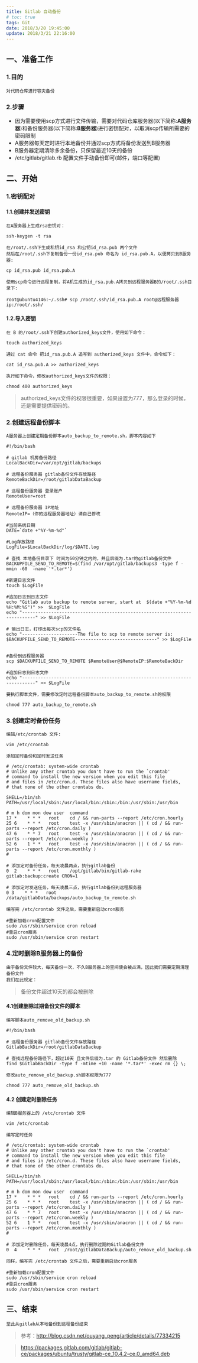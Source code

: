 ```yaml
---
﻿title: Gitlab 自动备份
# toc: true
tags: Git
date: 2018/3/20 19:45:00
update: 2018/3/21 22:16:00
---
```





## 一、准备工作
### 1.目的
    对代码仓库进行容灾备份
### 2.步骤
* 因为需要使用scp方式进行文件传输，需要对代码仓库服务器(以下简称:**A服务器**)和备份服务器(以下简称:**B服务器**)进行密钥配对，以取消scp传输所需要的密码限制
* A服务器每天定时进行本地备份并通过scp方式将备份发送到B服务器
* B服务器定期清除多余备份，只保留最近10天的备份
* /etc/gitlab/gitlab.rb 配置文件手动备份即可(邮件，端口等配置)

## 二、开始
### 1.密钥配对
#### 1.1.创建并发送密钥
    在A服务器上生成rsa密钥对：
```
ssh-keygen -t rsa
```
    在/root/.ssh下生成私钥id_rsa 和公钥id_rsa.pub 两个文件
    然后在/root/.ssh下复制备份一份id_rsa.pub 命名为 id_rsa.pub.A，以便拷贝到B服务器:
```
cp id_rsa.pub id_rsa.pub.A
```
    使用scp命令进行远程复制，将A机生成的id_rsa.pub.A拷贝到远程服务器B的/root/.ssh目录下:
```
root@ubuntu4146:~/.ssh# scp /root/.ssh/id_rsa.pub.A root@远程服务器ip:/root/.ssh/
```

#### 1.2.导入密钥
    在 B 的/root/.ssh下创建authorized_keys文件，使用如下命令：
```
touch authorized_keys
```
    通过 cat 命令 把id_rsa.pub.A 追写到 authorized_keys 文件中，命令如下：
```
cat id_rsa.pub.A >> authorized_keys
```
    执行如下命令，修改authorized_keys文件的权限：
```
chmod 400 authorized_keys
```
> authorized_keys文件的权限很重要，如果设置为777，那么登录的时候，还是需要提供密码的。

### 2.创建远程备份脚本
    A服务器上创建定期备份脚本auto_backup_to_remote.sh，脚本内容如下
```
#!/bin/bash

# gitlab 机房备份路径
LocalBackDir=/var/opt/gitlab/backups

# 远程备份服务器 gitlab备份文件存放路径
RemoteBackDir=/root/gitlabDataBackup

# 远程备份服务器 登录账户
RemoteUser=root

# 远程备份服务器 IP地址
RemoteIP=（你的远程服务器地址）请自己修改

#当前系统日期
DATE=`date +"%Y-%m-%d"`

#Log存放路径
LogFile=$LocalBackDir/log/$DATE.log

# 查找 本地备份目录下 时间为60分钟之内的，并且后缀为.tar的gitlab备份文件
BACKUPFILE_SEND_TO_REMOTE=$(find /var/opt/gitlab/backups3 -type f -mmin -60  -name '*.tar*')

#新建日志文件
touch $LogFile

#追加日志到日志文件
echo "Gitlab auto backup to remote server, start at  $(date +"%Y-%m-%d %H:%M:%S")" >>  $LogFile
echo "---------------------------------------------------------------------------" >> $LogFile

# 输出日志，打印出每次scp的文件名
echo "---------------------The file to scp to remote server is: $BACKUPFILE_SEND_TO_REMOTE-------------------------------" >> $LogFile


#备份到远程服务器
scp $BACKUPFILE_SEND_TO_REMOTE $RemoteUser@$RemoteIP:$RemoteBackDir

#追加日志到日志文件
echo "---------------------------------------------------------------------------" >> $LogFile
```
    要执行脚本文件，需要修改定时远程备份脚本auto_backup_to_remote.sh的权限
```
chmod 777 auto_backup_to_remote.sh
```

### 3.创建定时备份任务
    编辑/etc/crontab 文件:
```
vim /etc/crontab
```
    添加定时备份和定时发送任务
```
# /etc/crontab: system-wide crontab
# Unlike any other crontab you don't have to run the `crontab'
# command to install the new version when you edit this file
# and files in /etc/cron.d. These files also have username fields,
# that none of the other crontabs do.

SHELL=/bin/sh
PATH=/usr/local/sbin:/usr/local/bin:/sbin:/bin:/usr/sbin:/usr/bin

# m h dom mon dow user  command
17 *    * * *   root    cd / && run-parts --report /etc/cron.hourly
25 6    * * *   root    test -x /usr/sbin/anacron || ( cd / && run-parts --report /etc/cron.daily )
47 6    * * 7   root    test -x /usr/sbin/anacron || ( cd / && run-parts --report /etc/cron.weekly )
52 6    1 * *   root    test -x /usr/sbin/anacron || ( cd / && run-parts --report /etc/cron.monthly )
#

# 添加定时备份任务，每天凌晨两点，执行gitlab备份
0  2    * * *   root    /opt/gitlab/bin/gitlab-rake gitlab:backup:create CRON=1

# 添加定时发送任务，每天凌晨三点，执行gitlab备份到远程服务器
0 3    * * *   root   /data/gitlabData/backups/auto_backup_to_remote.sh
```
    编写完 /etc/crontab 文件之后，需要重新启动cron服务
```
#重新加载cron配置文件
sudo /usr/sbin/service cron reload
#重启cron服务
sudo /usr/sbin/service cron restart
```

### 4.定时删除B服务器上的备份
    由于备份文件较大，每天备份一次，不久B服务器上的空间便会被占满，因此我们需要定期清理备份文件
    我们在此规定：

> 备份文件超过10天的都会被删除

#### 4.1创建删除过期备份文件的脚本
    编写脚本auto_remove_old_backup.sh
```
#!/bin/bash

# 远程备份服务器 gitlab备份文件存放路径
GitlabBackDir=/root/gitlabDataBackup

# 查找远程备份路径下，超过10天 且文件后缀为.tar 的 Gitlab备份文件 然后删除
find $GitlabBackDir -type f -mtime +10 -name '*.tar*' -exec rm {} \;
```

    修改auto_remove_old_backup.sh脚本权限为777
```
chmod 777 auto_remove_old_backup.sh
```
#### 4.2 创建定时删除任务
    编辑B服务器上的 /etc/crontab 文件
```
vim /etc/crontab
```
    编写定时任务
```
# /etc/crontab: system-wide crontab
# Unlike any other crontab you don't have to run the `crontab'
# command to install the new version when you edit this file
# and files in /etc/cron.d. These files also have username fields,
# that none of the other crontabs do.

SHELL=/bin/sh
PATH=/usr/local/sbin:/usr/local/bin:/sbin:/bin:/usr/sbin:/usr/bin

# m h dom mon dow user  command
17 *    * * *   root    cd / && run-parts --report /etc/cron.hourly
25 6    * * *   root    test -x /usr/sbin/anacron || ( cd / && run-parts --report /etc/cron.daily )
47 6    * * 7   root    test -x /usr/sbin/anacron || ( cd / && run-parts --report /etc/cron.weekly )
52 6    1 * *   root    test -x /usr/sbin/anacron || ( cd / && run-parts --report /etc/cron.monthly )
#

# 添加定时删除任务，每天凌晨4点，执行删除过期的Gitlab备份文件
0  4    * * *   root  /root/gitlabDataBackup/auto_remove_old_backup.sh

```

    同样，编写完 /etc/crontab 文件之后，需要重新启动cron服务
```
#重新加载cron配置文件
sudo /usr/sbin/service cron reload
#重启cron服务
sudo /usr/sbin/service cron restart
```

## 三、结束
    至此从gitlab从本地备份到远程备份结束

> 参考：http://blog.csdn.net/ouyang_peng/article/details/77334215


> https://packages.gitlab.com/gitlab/gitlab-ce/packages/ubuntu/trusty/gitlab-ce_10.4.2-ce.0_amd64.deb
